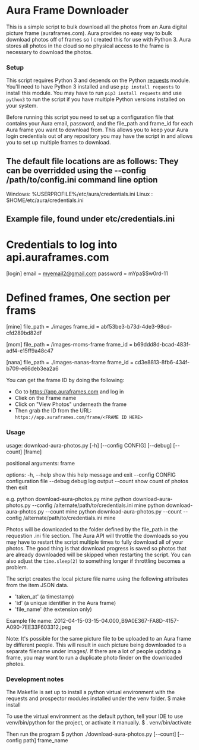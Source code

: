 # Aura Frame Downloader

This is a simple script to bulk download all the photos from an Aura digital picture frame (auraframes.com). Aura provides no easy way to bulk download photos off of frames so I created this for use with Python 3. Aura stores all photos in the cloud so no physical access to the frame is necessary to download the photos.

### Setup

This script requires Python 3 and depends on the Python [requests](https://github.com/psf/requests) module. You'll need to have Python 3 installed and use `pip install requests` to install this module. You may have to run `pip3 install requests` and use `python3` to run the script if you have multiple Python versions installed on your system.

Before running this script you need to set up a configuration file that contains your Aura email, password, and the file_path and frame_id for each Aura frame you want to download from. This allows you to keep your Aura login credentials out of any repository you may have the script in and allows you to set up multiple frames to download.

The default file locations are as follows:
They can be overridded using the --config /path/to/config.ini command line option
--------------------------------------------------
Windows: %USERPROFILE%/etc/aura/credentials.ini
Linux  : $HOME/etc/aura/credentials.ini

Example file, found under etc/credentials.ini
---------------------------------------------------------------
# Credentials to log into api.auraframes.com
[login]
email = myemail2@gmail.com
password = mYpa$$w0rd-11

# Defined frames, One section per frams
[mine]
file_path = ./images
frame_id  = abf53be3-b73d-4de3-98cd-cfd289bd82df

[mom]
file_path = /images-moms-frame
frame_id  = b69ddd8d-bcad-483f-adf4-e15ff9a48c47

[nana]
file_path = ./images-nanas-frame
frame_id = cd3e8813-8fb6-434f-b709-e66deb3ea2a6

You can get the frame ID by doing the following:

 * Go to https://app.auraframes.com and log in
 * Cliek on the Frame name
 * Click on "View Photos" underneath the frame
 * Then grab the ID from the URL: `https://app.auraframes.com/frame/<FRAME ID HERE>`


### Usage
usage: download-aura-photos.py [-h] [--config CONFIG] [--debug] [--count] [frame]

positional arguments:
  frame

options:
  -h, --help       show this help message and exit
  --config CONFIG  configuration file
  --debug          debug log output
  --count          show count of photos then exit


e.g.
    python download-aura-photos.py mine
    python download-aura-photos.py --config /alternate/path/to/credentials.ini mine
    python download-aura-photos.py --count mine
    python download-aura-photos.py --count --config /alternate/path/to/credentials.ini mine

    

Photos will be downloaded to the folder defined by the file_path in the requestion .ini file section. The Aura API will throttle the downloads so you may have to restart the script multiple times to fully download all of your photos. 
The good thing is that download progress is saved so photos that are already downloaded will be skipped when restarting the script. You can also adjust the `time.sleep(2)` to something longer if throttling becomes a problem.

The script creates the local picture file name using the following attributes from the 
item JSON data.
- 'taken_at' (a timestamp) 
- 'id' (a unique identifier in the Aura frame)
- 'file_name' (the extension only) 

Example file name: 2012-04-15-03-15-04.000_B9A0E367-FA8D-4157-A090-7EE33F603312.jpeg

Note: It's possible for the same picture file to be uploaded to an Aura
frame by different people.  This will result in each picture being downloaded
to a separate filename under images/.  If there are a lot of people updating
a frame, you may want to run a duplicate photo finder on the downloaded 
photos.

### Development notes
The Makefile is set up to install a python virtual environment with the requests and prospector
modules installed under the venv folder. 
$  make install


To use the virtual environment as the default python, tell your IDE to use venv/bin/python
for the project, or activate it manually.
$ . venv/bin/activate

Then run the program
$ python ./download-aura-photos.py [--count] [--config path] frame_name